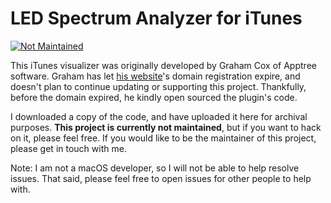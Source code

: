 # LED Spectrum Analyzer for iTunes

[![Not Maintained](https://img.shields.io/badge/Maintenance%20Level-Not%20Maintained-yellow.svg)](https://gist.github.com/cheerfulstoic/d107229326a01ff0f333a1d3476e068d)

This iTunes visualizer was originally developed by Graham Cox of Apptree software. Graham has let [his website](http://apptree.net)'s domain registration expire, and doesn't plan to continue updating or supporting this project. Thankfully, before the domain expired, he kindly open sourced the plugin's code.

I downloaded a copy of the code, and have uploaded it here for archival purposes. **This project is currently not maintained**, but if you want to hack on it, please feel free. If you would like to be the maintainer of this project, please get in touch with me.

Note: I am not a macOS developer, so I will not be able to help resolve issues. That said, please feel free to open issues for other people to help with.